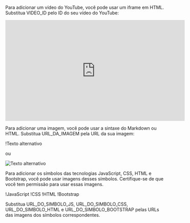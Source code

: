 Para adicionar um vídeo do YouTube, você pode usar um iframe em HTML. Substitua VIDEO_ID pelo ID do seu vídeo do YouTube:

<iframe width="560" height="315" src="https://www.youtube.com/embed/VIDEO_ID" frameborder="0" allow="accelerometer; autoplay; clipboard-write; encrypted-media; gyroscope; picture-in-picture" allowfullscreen></iframe>

Para adicionar uma imagem, você pode usar a sintaxe do Markdown ou HTML. Substitua URL_DA_IMAGEM pela URL da sua imagem:

!Texto alternativo

ou

<img src="URL_DA_IMAGEM" alt="Texto alternativo">

Para adicionar os símbolos das tecnologias JavaScript, CSS, HTML e Bootstrap, você pode usar imagens desses símbolos. Certifique-se de que você tem permissão para usar essas imagens.

!JavaScript
!CSS
!HTML
!Bootstrap

Substitua URL_DO_SIMBOLO_JS, URL_DO_SIMBOLO_CSS, URL_DO_SIMBOLO_HTML e URL_DO_SIMBOLO_BOOTSTRAP pelas URLs das imagens dos símbolos correspondentes.
